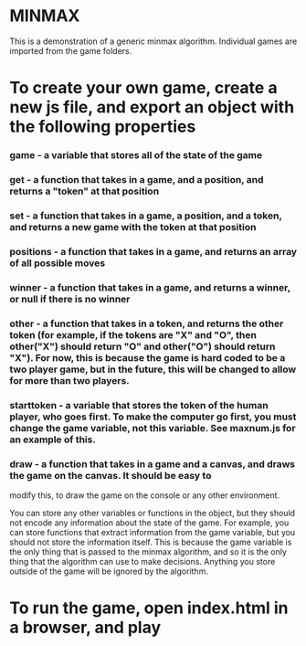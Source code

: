 # MINMAX

This is a demonstration of a generic minmax algorithm. Individual games are imported from the game folders.

# To create your own game, create a new js file, and export an object with the following properties

### game - a variable that stores all of the state of the game
### get  - a function that takes in a game, and a position, and returns a "token" at that position
### set  - a function that takes in a game, a position, and a token, and returns a __new__ game with the token at that position
### positions -  a function that takes in a game, and returns an array of all possible moves
### winner - a function that takes in a game, and returns a winner, or null if there is no winner
### other - a function that takes in a token, and returns the other token (for example, if the tokens are "X" and "O", then other("X") should return "O" and other("O") should return "X"). For now, this is because the game is hard coded to be a two player game, but in the future, this will be changed to allow for more than two players.
### starttoken - a variable that stores the token of the human player, who goes first. To make the computer go first, you must change the game variable, not this variable. See maxnum.js for an example of this.
### draw   - a function that takes in a game and a canvas, and draws the game on the canvas. It should be easy to
modify this, to draw the game on the console or any other environment. 

You can store any other variables or functions in the object, but they should not encode any information about the state of the game. For example, you can store functions that extract information from the game variable, but you should not store the information itself. This is because the game variable is the only thing that is passed to the minmax algorithm, and so it is the only thing that the algorithm can use to make decisions. Anything you store outside
of the game will be ignored by the algorithm.

# To run the game, open index.html in a browser, and play

